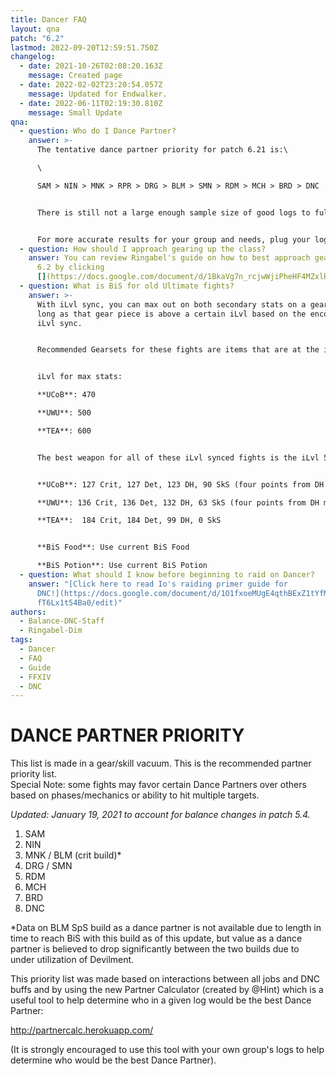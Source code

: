 ```yaml
---
title: Dancer FAQ
layout: qna
patch: "6.2"
lastmod: 2022-09-20T12:59:51.750Z
changelog:
  - date: 2021-10-26T02:08:20.163Z
    message: Created page
  - date: 2022-02-02T23:20:54.057Z
    message: Updated for Endwalker.
  - date: 2022-06-11T02:19:30.810Z
    message: Small Update
qna:
  - question: Who do I Dance Partner?
    answer: >-
      The tentative dance partner priority for patch 6.21 is:\

      \

      SAM > NIN > MNK > RPR > DRG > BLM > SMN > RDM > MCH > BRD > DNC


      There is still not a large enough sample size of good logs to fully determine the exact differences between some of the jobs. More updates may come with Week 8+ of savage when more BiS logs are expected to be available.


      For more accurate results for your group and needs, plug your logs into [partnercalc](https://partnercalc.app/).
  - question: How should I approach gearing up the class?
    answer: You can review Ringabel's guide on how to best approach gearing DNC in
      6.2 by clicking
      [](https://docs.google.com/document/d/1BkaVg7n_rcjwWjiPheHF4MZxlP67KlhoU0SkW3n1UX0/edit)<https://bit.ly/DNCGearingGuide-6-20>
  - question: What is BiS for old Ultimate fights?
    answer: >-
      With iLvl sync, you can max out on both secondary stats on a gear piece as
      long as that gear piece is above a certain iLvl based on the encounter's
      iLvl sync.


      Recommended Gearsets for these fights are items that are at the iLvl needed to max both secondaries and have Crit and either Det or DH.


      iLvl for max stats:

      **UCoB**: 470

      **UWU**: 500

      **TEA**: 600


      The best weapon for all of these iLvl synced fights is the iLvl 535 Save the Queen relic weapon "Blade's Euphoria" with specific stat allocation that maximizes how many secondary stats you can get for the fight:


      **UCoB**: 127 Crit, 127 Det, 123 DH, 90 SkS (four points from DH moved to SkS to match with a 2.46 GCD tier)

      **UWU**: 136 Crit, 136 Det, 132 DH, 63 SkS (four points from DH moved to SkS to match with a 2.47 GCD tier)

      **TEA**:  184 Crit, 184 Det, 99 DH, 0 SkS


      **BiS Food**: Use current BiS Food

      **BiS Potion**: Use current BiS Potion
  - question: What should I know before beginning to raid on Dancer?
    answer: "[Click here to read Io's raiding primer guide for
      DNC!](https://docs.google.com/document/d/1O1fxoeMUgE4qthBExZ1tYfMQCxMxOY_\
      fT6Lx1t54Ba0/edit)"
authors:
  - Balance-DNC-Staff
  - Ringabel-Dim
tags:
  - Dancer
  - FAQ
  - Guide
  - FFXIV
  - DNC
---
```

# DANCE PARTNER PRIORITY

This list is made in a gear/skill vacuum. This is the recommended partner priority list.\
Special Note: some fights may favor certain Dance Partners over others based on phases/mechanics or ability to hit multiple targets.

*Updated: January 19, 2021 to account for balance changes in patch 5.4.*

1. SAM
2. NIN
3. MNK / BLM (crit build)*
4. DRG / SMN
5. RDM
6. MCH
7. BRD
8. DNC

\*Data on BLM SpS build as a dance partner is not available due to length in time to reach BiS with this build as of this update, but value as a dance partner is believed to drop significantly between the two builds due to under utilization of Devilment.

This priority list was made based on interactions between all jobs and DNC buffs and by using the new Partner Calculator (created by @Hint) which is a useful tool to help determine who in a given log would be the best Dance Partner:

<http://partnercalc.herokuapp.com/>

(It is strongly encouraged to use this tool with your own group's logs to help determine who would be the best Dance Partner).
